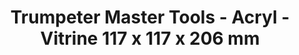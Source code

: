 ---
layout: product
title: "Trumpeter Master Tools - Acryl - Vitrine 117 x 117 x 206 mm"
price: "N/A" 
desc: "N/A"
img_path: "/assets/img/TRU09807.jpg"
brand: "N/A"
available: false
special_offer: false
new: false
soon: false
cat: "0N/A"
subcat: "0N/A"
subsubcat: "0N/A"
sifra: "TRU09807"
popular: true
---